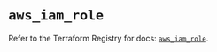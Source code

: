 # `aws_iam_role`

Refer to the Terraform Registry for docs: [`aws_iam_role`](https://registry.terraform.io/providers/hashicorp/aws/6.5.0/docs/resources/iam_role).
